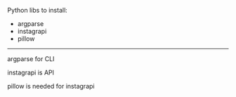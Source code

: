 Python libs to install:

- argparse
- instagrapi
- pillow
---
argparse for CLI

instagrapi is API

pillow is needed for instagrapi